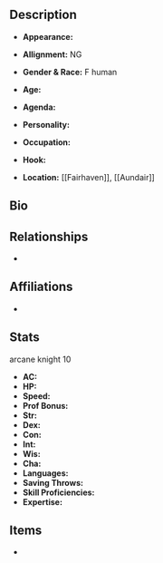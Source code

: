 ## Description
- **Appearance:** 

- **Allignment:** NG

- **Gender & Race:** F human

- **Age:** 

- **Agenda:** 

- **Personality:** 

- **Occupation:** 

- **Hook:** 

- **Location:** [[Fairhaven]], [[Aundair]]

## Bio


## Relationships
- 

## Affiliations
- 

## Stats
arcane knight 10
- **AC:** 
- **HP:** 
- **Speed:** 
- **Prof Bonus:** 
- **Str:** 
- **Dex:** 
- **Con:** 
- **Int:** 
- **Wis:** 
- **Cha:** 
- **Languages:** 
- **Saving Throws:** 
- **Skill Proficiencies:** 
- **Expertise:** 


## Items
- 
